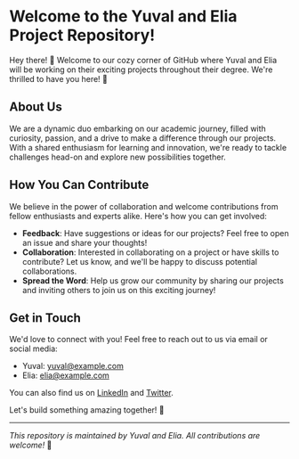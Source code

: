 # Welcome to the Yuval and Elia Project Repository!

Hey there! 👋 Welcome to our cozy corner of GitHub where Yuval and Elia will be working on their exciting projects throughout their degree. We're thrilled to have you here! 🎉

## About Us

We are a dynamic duo embarking on our academic journey, filled with curiosity, passion, and a drive to make a difference through our projects. With a shared enthusiasm for learning and innovation, we're ready to tackle challenges head-on and explore new possibilities together.

## How You Can Contribute

We believe in the power of collaboration and welcome contributions from fellow enthusiasts and experts alike. Here's how you can get involved:

- **Feedback**: Have suggestions or ideas for our projects? Feel free to open an issue and share your thoughts!
- **Collaboration**: Interested in collaborating on a project or have skills to contribute? Let us know, and we'll be happy to discuss potential collaborations.
- **Spread the Word**: Help us grow our community by sharing our projects and inviting others to join us on this exciting journey!

## Get in Touch

We'd love to connect with you! Feel free to reach out to us via email or social media:

- Yuval: [yuval@example.com](mailto:yuval@example.com)
- Elia: [elia@example.com](mailto:elia@example.com)

You can also find us on [LinkedIn](https://www.linkedin.com/in/yuval/) and [Twitter](https://twitter.com/elia/).

Let's build something amazing together! 🚀

---

*This repository is maintained by Yuval and Elia. All contributions are welcome!* 🌟
